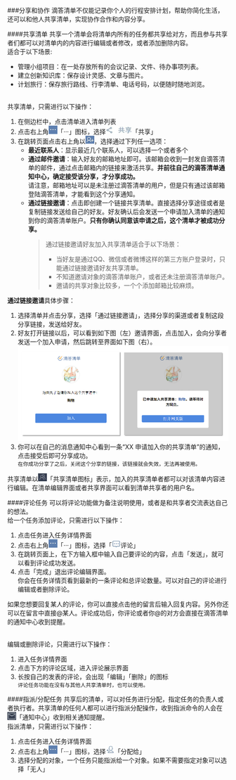 ###分享和协作
滴答清单不仅能记录你个人的行程安排计划，帮助你简化生活，还可以和他人共享清单，实现协作合作和内容分享。

####共享清单
共享一个清单会将清单内所有的任务都共享给对方，而且参与共享者们都可以对清单内的内容进行编辑或者修改，或者添加删除内容。
<br >适合于以下场景:
- 管理小组项目：在一处存放所有的会议记录、文件、待办事项列表。
- 建立创新知识库：保存设计灵感、文章与图片。
- 计划旅行：保存旅行路线、行李清单、电话号码，以便随时随地浏览。

<br >共享清单，只需进行以下操作：
1. 在侧边栏中，点击清单进入清单列表
2. 点击右上角<img src="../images/image4206.jpg" title="添加任务" width="20" />「···」图标，选择<img src="../images/image4408.jpg" title="发送清单" width="60" />「共享」
3. 在跳转页面点击右上角以<img src="../images/image4503.jpg" title="共享成员" width="20" />，选择通过下列任一选项：
   - **最近联系人**：显示最近几个联系人，可以选择一个或者多个
   - **通过邮件邀请**：输入好友的邮箱地址即可。该邮箱会收到一封发自滴答清单的邮件，通过点击邮箱内的链接来激活共享。**并前往自己的滴答清单通知中心，确定接受该分享，才分享成功。**<br >请注意，邮箱地址可以是未注册过滴答清单的用户，但是只有通过该邮箱登陆滴答清单，才能看到这个分享通知。
   - **通过链接邀请**：点击即创建一个链接共享清单。直接选择分享途径或者是复制链接发送给自己的好友。好友确认后会发送一个申请加入清单的通知到你的滴答清单账户。**只有你确认同意该申请之后，这个清单才被成功分享。**
     >通过链接邀请好友加入共享清单适合于以下场景：
     >- 当好友是通过QQ、微信或者微博这样的第三方账户登录时，只能通过链接邀请好友共享清单。
     >- 不知道邀请对象的滴答清单账户，或者还未注册滴答清单账户。
     >- 邀请的共享对象比较多，一个个添加邮箱比较麻烦。

**通过链接邀请**具体步骤：
1. 选择清单并点击分享，选择「通过链接邀请」，选择分享的渠道或者复制这段分享链接，发送给好友。
2. 好友打开链接以后，可以看到如下图（左）邀请界面，点击加入，会向分享者发送一个加入申请，然后跳转至界面如下图（右）。<br ><img src="../images/fx1.png" title="共享" />
3. 你可以在自己的消息通知中心看到一条“XX 申请加入你的共享清单”的通知，点击接受后即可分享成功。
<br >`在你成功分享了之后，关闭这个分享的链接，该链接就会失效，无法再被使用。`

共享清单以<img src="../images/image4501.jpg" title="共享" width="20" />「共享清单图标」表示，加入的共享清单者都可以对该清单内容进行编辑。在清单编辑界面或者共享界面可以看到清单共享者的用户名。

####评论任务
可以将评论功能做为备注说明使用，或者是和共享者交流表达自己的想法。
<br >给一个任务添加评论，只需进行以下操作：
1. 点击任务进入任务详情界面
2. 点击右上角<img src="../images/image4206.jpg" title="添加任务" width="20" />「···」图标，选择「<img src="../images/image4502.jpg" title="评论" width="20" />评论」
3. 在跳转页面上，在下方输入框中输入自己要评论的内容，点击「发送」，就可以看到评论成功发送。
4. 点击「完成」退出评论编辑界面。
<br >你会在任务详情页看到最新的一条评论和总评论数量。可以对自己的评论进行编辑或者删除评论。

如果您想要回复某人的评论，你可以直接点击他的留言后输入回复内容。另外你还可以在留言中直接@某人。评论成功后，你评论或者你@的对方会直接在滴答清单的通知中心收到提醒。

<br >编辑或删除评论，只需进行以下操作：
1. 进入任务详情界面
2. 点击下方的评论区域，进入评论展示界面
3. 长按自己的发表的评论，会出现「编辑」「删除」的图标
<br >`评论任务功能在没有与其他人共享清单时，也可以使用。`

####指派/分配任务
共享后的清单，可以对任务进行分配，指定任务的负责人或者执行者。共享清单的任何人都可以进行指派分配操作，收到指派命令的人会在<img src="../images/image4505.jpg" title="tongzhi " width="20" />「通知中心」收到相关通知提醒。
<br >指派清单，只需进行以下操作：
1. 点击任务进入任务详情界面
2. 点击右上角<img src="../images/image4206.jpg" title="添加任务" width="20" />「···」图标，选择<img src="../images/image4504.jpg" title="分配给" width="20" />「分配给」
3. 选择分配的对象，一个任务只能指派给一个对象。如果不需要指定对象可以选择「无人」


